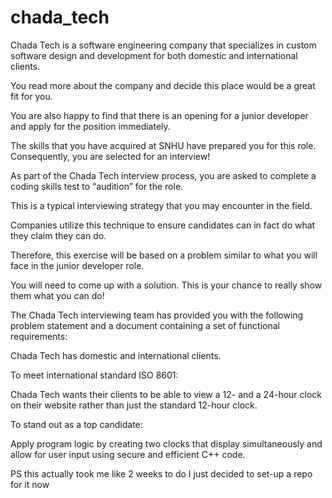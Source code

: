 # chada_tech
Chada Tech is a software engineering company that specializes in custom software design and development for both domestic and international clients. 

You read more about the company and decide this place would be a great fit for you. 

You are also happy to find that there is an opening for a junior developer and apply for the position immediately. 

The skills that you have acquired at SNHU have prepared you for this role. Consequently, you are selected for an interview!

As part of the Chada Tech interview process, you are asked to complete a coding skills test to “audition” for the role. 

This is a typical interviewing strategy that you may encounter in the field. 

Companies utilize this technique to ensure candidates can in fact do what they claim they can do. 

Therefore, this exercise will be based on a problem similar to what you will face in the junior developer role.

You will need to come up with a solution. This is your chance to really show them what you can do!

The Chada Tech interviewing team has provided you with the following problem statement and a document containing a set of functional requirements:

Chada Tech has domestic and international clients. 

To meet international standard ISO 8601:

Chada Tech wants their clients to be able to view a 12- and a 24-hour clock on their website rather than just the standard 12-hour clock.

To stand out as a top candidate:

Apply program logic by creating two clocks that display simultaneously and allow for user input using secure and efficient C++ code.


PS this actually took me like 2 weeks to do I just decided to set-up a repo for it now
